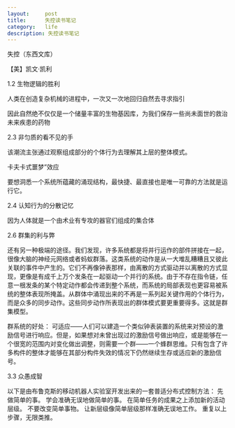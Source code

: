```yaml
---
layout:     post
title:      失控读书笔记
category:   life
description: 失控读书笔记
---
```

失控（东西文库）

【美】凯文·凯利

1.2 生物逻辑的胜利



人类在创造复杂机械的进程中，一次又一次地回归自然去寻求指引


因此自然绝不仅仅是一个储量丰富的生物基因库，为我们保存一些尚未面世的救治未来疾患的药物

2.3 非匀质的看不见的手



该潮流主张通过观察组成部分的个体行为去理解其上层的整体模式。

卡夫卡式噩梦”效应

要想洞悉一个系统所蕴藏的涌现结构，最快捷、最直接也是唯一可靠的方法就是运行它。

2.4 认知行为的分散记忆

因为人体就是一个由术业有专攻的器官们组成的集合体

2.6 群集的利与弊

还有另一种极端的途径。我们发现，许多系统都是将并行运作的部件拼接在一起，很像大脑的神经元网络或者蚂蚁群落。这类系统的动作是从一大堆乱糟糟且又彼此关联的事件中产生的。它们不再像钟表那样，由离散的方式驱动并以离散的方式显现，更像是有成千上万个发条在一起驱动一个并行的系统。由于不存在指令链，任意一根发条的某个特定动作都会传递到整个系统，而系统的局部表现也更容易被系统的整体表现所掩盖。从群体中涌现出来的不再是一系列起关键作用的个体行为，而是众多的同步动作。这些同步动作所表现出的群体模式要更重要得多。这就是群集模型。


群系统的好处：
可适应——人们可以建造一个类似钟表装置的系统来对预设的激励信号进行响应。但是，如果想对未曾出现过的激励信号做出响应，或是能够在一个很宽的范围内对变化做出调整，则需要一个群——一个蜂群思维。只有包含了许多构件的整体才能够在其部分构件失效的情况下仍然继续生存或适应新的激励信号。

3.3 众愚成智


以下是由布鲁克斯的移动机器人实验室开发出来的一套普适分布式控制方法：
先做简单的事。
学会准确无误地做简单的事。
在简单任务的成果之上添加新的活动层级。
不要改变简单事物。
让新层级像简单层级那样准确无误地工作。
重复以上步骤，无限类推。